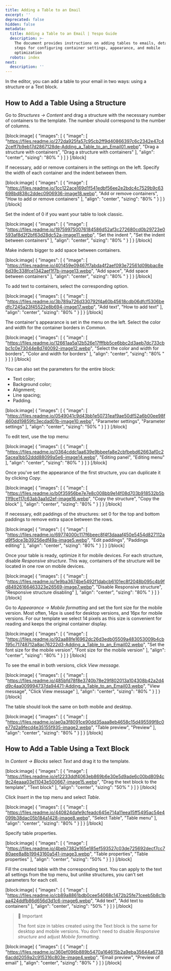 ```yaml
---
title: Adding a Table to an Email
excerpt: ''
deprecated: false
hidden: false
metadata:
  title: Adding a Table to an Email | Yespo Guide
  description: >-
    The document provides instructions on adding tables to emails, detailing
    steps for configuring container settings, appearance, and mobile
    optimization
  robots: index
next:
  description: ''
---
```

In the editor, you can add a table to your email in two ways: using a structure or a Text block.

## How to Add a Table Using a Structure

Go to _Structures → Content_ and drag a structure with the necessary number of containers to the template. The number should correspond to the number of columns.

[block:image]
{
  "images": [
    {
      "image": [
        "https://files.readme.io/272da925fa57c95cb2ff9d40866397c6c2342e47c42ceff7b9eb17d2867128de-Adding_a_Table_to_an_Email01.webp",
        "Drag a structure with containers",
        "Drag a structure with containers"
      ],
      "align": "center",
      "sizing": "80% "
    }
  ]
}
[/block]


If necessary, add or remove containers in the settings on the left. Specify the width of each container and the indent between them.

[block:image]
{
  "images": [
    {
      "image": [
        "https://files.readme.io/1cc122ace169d1f541edbf56ee2e2bdc4c7529b9c63698bd838c2ddec0906936-image18.webp",
        "Add or remove containers",
        "How to add or remove containers"
      ],
      "align": "center",
      "sizing": "80% "
    }
  ]
}
[/block]


Set the indent of 0 if you want your table to look classic.

[block:image]
{
  "images": [
    {
      "image": [
        "https://files.readme.io/197599750076184586d52af3c272680cd0b29723e0593af8d2f2bf63d28dc52a-image11.webp",
        "Set the indent ",
        "Set the indent between containers"
      ],
      "align": "center",
      "sizing": "80% "
    }
  ]
}
[/block]


Make indents bigger to add space between containers.

[block:image]
{
  "images": [
    {
      "image": [
        "https://files.readme.io/401459e09467f7abda4f2aef093e72561d09bbac8e6d39c338fce1342aef1f7b-image13.webp",
        "Add space",
        "Add space between containers"
      ],
      "align": "center",
      "sizing": "80% "
    }
  ]
}
[/block]


To add text to containers, select the corresponding option.

[block:image]
{
  "images": [
    {
      "image": [
        "https://files.readme.io/3b789a726d330792f4a60b45618cdb06dfcf5306bedfc7245a23f45522e8b694-image17.webp",
        "Add text",
        "How to add text"
      ],
      "align": "center",
      "sizing": "80% "
    }
  ]
}
[/block]


The container's appearance is set in the menu on the left. Select the color and width for the container borders in _Common_.

[block:image]
{
  "images": [
    {
      "image": [
        "https://files.readme.io/12661aa5a12b526e17fffbb5ce6bbc2d3aeb7dc733cbbc1c0e73044e8d740092-image12.webp",
        "Select the color and width for borders",
        "Color and width for borders"
      ],
      "align": "center",
      "sizing": "80% "
    }
  ]
}
[/block]


You can also set the parameters for the entire block:

- Text color;
- Background color;
- Alignment;
- Line spacing;
- Padding.

[block:image]
{
  "images": [
    {
      "image": [
        "https://files.readme.io/0549041c9d43bb1e50731eaf9ae50df52a6b00ee98f460dd19859fc3ecdad01b-image10.webp",
        "Parameter settings",
        "Parameter settings"
      ],
      "align": "center",
      "sizing": "50% "
    }
  ]
}
[/block]


To edit text, use the top menu:

[block:image]
{
  "images": [
    {
      "image": [
        "https://files.readme.io/0364cddc1aa639e9bbeefa8e2cbfbebd62663af0c25acea1bb52ddd88099a5e6-image14.webp",
        "Editing panel",
        "Editing menu"
      ],
      "align": "center",
      "sizing": "80% "
    }
  ]
}
[/block]


Once you've set the appearance of the first structure, you can duplicate it by clicking _Copy_.

[block:image]
{
  "images": [
    {
      "image": [
        "https://files.readme.io/b0f35956be7e7e8c008bb9e14f08d703b918532b5b11f9ce117c63ab3aa1d2ef-image16.webp",
        "Copy the structure",
        "Copy the block"
      ],
      "align": "center",
      "sizing": "80% "
    }
  ]
}
[/block]


If necessary, edit paddings of the structures: set 0 for the top and bottom paddings to remove extra space between the rows.

[block:image]
{
  "images": [
    {
      "image": [
        "https://files.readme.io/69774000c117f6beec8f4f3daaaf450e5454d827112ad9f5dce3b39256edf49a-image5.webp",
        "Edit paddings",
        "Paddings editing"
      ],
      "align": "center",
      "sizing": "80% "
    }
  ]
}
[/block]


Once your table is ready, optimize it for mobile devices. For each structure, disable _Responsive structure_. This way, containers of the structure will be located in one row on mobile devices.

[block:image]
{
  "images": [
    {
      "image": [
        "https://files.readme.io/1e9ba3674be5492f1dabcb6101ec8f2048b095c4b9fd84926166463323e26569-image7.webp",
        "Disable Responsive structure",
        "Responsive structure disabling"
      ],
      "align": "center",
      "sizing": "80% "
    }
  ]
}
[/block]


Go to _Appearance → Mobile formatting_ and set the font size for the mobile version. Most often, 14px is used for desktop versions, and 16px for mobile versions. For our template we select 14 pixels as this size is convenient for reading and keeps the original container display.

[block:image]
{
  "images": [
    {
      "image": [
        "https://files.readme.io/92aa88fe16962dc26d3edb05509a483053009b4cb195c71748712a8ac76222d3-Adding_a_Table_to_an_Email02.webp",
        "Set the font size for the mobile version",
        "Font size for the mobile version"
      ],
      "align": "center",
      "sizing": "80% "
    }
  ]
}
[/block]


To see the email in both versions, click _View message._

[block:image]
{
  "images": [
    {
      "image": [
        "https://files.readme.io/485bfd78f8e3740b78e29f802013a104308b42a2d4d9c4aa009994737da94471-Adding_a_Table_to_an_Email03.webp",
        "View message",
        "Click View message"
      ],
      "align": "center",
      "sizing": "80% "
    }
  ]
}
[/block]


The table should look the same on both mobile and desktop.

[block:image]
{
  "images": [
    {
      "image": [
        "https://files.readme.io/ae0a3f8091ce90dd35aaa8eb4658c15d495599f8c0e77d2a9fecd4e35155f935-image2.webp",
        "Table preview",
        "Preview"
      ],
      "align": "center",
      "sizing": "80% "
    }
  ]
}
[/block]


## How to Add a Table Using a Text Block

In _Content → Blocks_ select _Text_ and drag it to the template.

[block:image]
{
  "images": [
    {
      "image": [
        "https://files.readme.io/e12233ddf4063eb869b6e30e5d9ade6c00bd8094c9c24eaaa03e11043e500667-image15.webp",
        "Drag the text block to the template",
        "Text block"
      ],
      "align": "center",
      "sizing": "50% "
    }
  ]
}
[/block]


Click _Insert_ in the top menu and select _Table_.

[block:image]
{
  "images": [
    {
      "image": [
        "https://files.readme.io/440824dafe9cfeadc645e714a11eea15ff5495ac54e4099b38dac05b184a1428-image8.webp",
        "Select Table",
        "Table menu"
      ],
      "align": "center",
      "sizing": "80% "
    }
  ]
}
[/block]


Specify table properties.

[block:image]
{
  "images": [
    {
      "image": [
        "https://files.readme.io/4beb7382e165e185ef593527c03de725692decf7cc780aee8a8b19943160a541-image3.webp",
        "Table properties",
        "Table properties"
      ],
      "align": "center",
      "sizing": "50% "
    }
  ]
}
[/block]


Fill the created table with the corresponding text. You can apply to the text all settings from the top menu, but unlike structures, you can't set parameters for each cell.

[block:image]
{
  "images": [
    {
      "image": [
        "https://files.readme.io/cb89a8861bdb0cee54068c1472b25fe71ceeb5b8c1baa424ddfb86d656d3d1c6-image6.webp",
        "Add text",
        "Add text to containers"
      ],
      "align": "center",
      "sizing": "50% "
    }
  ]
}
[/block]


> 🚧 Important
> 
> The font size in tables created using the Text block is the same for desktop and mobile versions. You don’t need to disable _Responsive structure_ and adjust _Mobile formatting_.

[block:image]
{
  "images": [
    {
      "image": [
        "https://files.readme.io/360ef096b889b5470a164615b2a9eba35644a67386acdd2059a2c915316c803e-image4.webp",
        "Email preview",
        "Preview of email"
      ],
      "align": "center",
      "sizing": "80% "
    }
  ]
}
[/block]